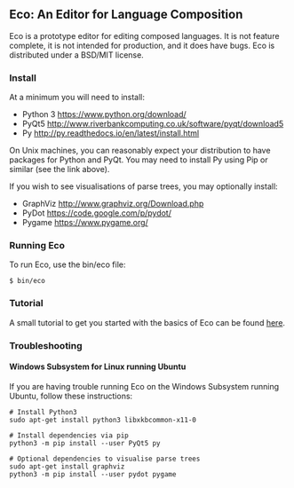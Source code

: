 ## Eco: An Editor for Language Composition ##

Eco is a prototype editor for editing composed languages. It is not feature
complete, it is not intended for production, and it does have bugs. Eco is
distributed under a BSD/MIT license.

### Install ###
At a minimum you will need to install:

* Python 3 https://www.python.org/download/
* PyQt5 http://www.riverbankcomputing.co.uk/software/pyqt/download5
* Py http://py.readthedocs.io/en/latest/install.html

On Unix machines, you can reasonably expect your distribution to have packages
for Python and PyQt. You may need to install Py using Pip or similar (see the
link above).

If you wish to see visualisations of parse trees, you may optionally install:

* GraphViz http://www.graphviz.org/Download.php
* PyDot https://code.google.com/p/pydot/
* Pygame https://www.pygame.org/

### Running Eco ###

To run Eco, use the bin/eco file:

  `$ bin/eco`

### Tutorial ###

A small tutorial to get you started with the basics of Eco can be found [here](tutorial/TUTORIAL.md).

### Troubleshooting ###

#### Windows Subsystem for Linux running Ubuntu ####

If you are having trouble running Eco on the Windows Subsystem running Ubuntu,
follow these instructions:

```
# Install Python3
sudo apt-get install python3 libxkbcommon-x11-0

# Install dependencies via pip
python3 -m pip install --user PyQt5 py

# Optional dependencies to visualise parse trees
sudo apt-get install graphviz
python3 -m pip install --user pydot pygame
```
